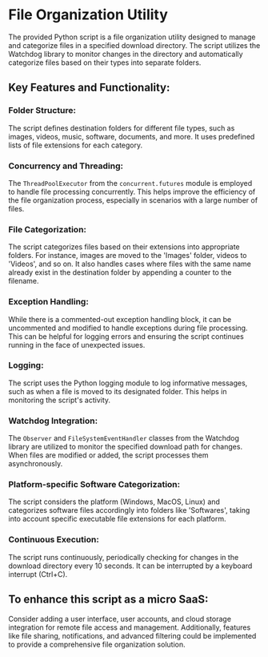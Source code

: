 # File Organization Utility

The provided Python script is a file organization utility designed to manage and categorize files in a specified download directory. The script utilizes the Watchdog library to monitor changes in the directory and automatically categorize files based on their types into separate folders.

## Key Features and Functionality:

### Folder Structure:
The script defines destination folders for different file types, such as images, videos, music, software, documents, and more. It uses predefined lists of file extensions for each category.

### Concurrency and Threading:
The `ThreadPoolExecutor` from the `concurrent.futures` module is employed to handle file processing concurrently. This helps improve the efficiency of the file organization process, especially in scenarios with a large number of files.

### File Categorization:
The script categorizes files based on their extensions into appropriate folders. For instance, images are moved to the 'Images' folder, videos to 'Videos', and so on. It also handles cases where files with the same name already exist in the destination folder by appending a counter to the filename.

### Exception Handling:
While there is a commented-out exception handling block, it can be uncommented and modified to handle exceptions during file processing. This can be helpful for logging errors and ensuring the script continues running in the face of unexpected issues.

### Logging:
The script uses the Python logging module to log informative messages, such as when a file is moved to its designated folder. This helps in monitoring the script's activity.

### Watchdog Integration:
The `Observer` and `FileSystemEventHandler` classes from the Watchdog library are utilized to monitor the specified download path for changes. When files are modified or added, the script processes them asynchronously.

### Platform-specific Software Categorization:
The script considers the platform (Windows, MacOS, Linux) and categorizes software files accordingly into folders like 'Softwares', taking into account specific executable file extensions for each platform.

### Continuous Execution:
The script runs continuously, periodically checking for changes in the download directory every 10 seconds. It can be interrupted by a keyboard interrupt (Ctrl+C).

## To enhance this script as a micro SaaS:

Consider adding a user interface, user accounts, and cloud storage integration for remote file access and management. Additionally, features like file sharing, notifications, and advanced filtering could be implemented to provide a comprehensive file organization solution.
